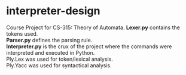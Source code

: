 # interpreter-design
Course Project for CS-315: Theory of Automata. 
<b>Lexer.py</b> contains the tokens used.  
<b>Parser.py</b> defines the parsing rule.  
<b>Interpreter.py</b> is the crux of the project where the commands were interpreted and executed in Python.  
Ply.Lex was used for token/lexical analysis.  
Ply.Yacc was used for syntactical analysis.  
